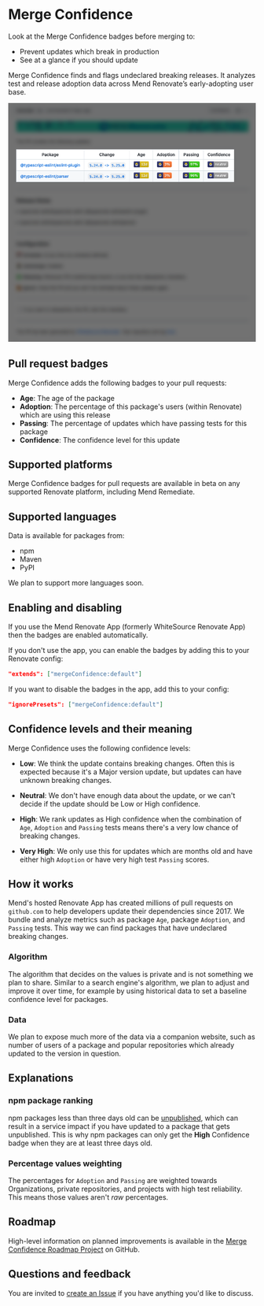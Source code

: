 # Merge Confidence

Look at the Merge Confidence badges before merging to:

- Prevent updates which break in production
- See at a glance if you should update

Merge Confidence finds and flags undeclared breaking releases.
It analyzes test and release adoption data across Mend Renovate’s early-adopting user base.

![Renovate PR with Merge Confidence badges](https://raw.githubusercontent.com/whitesource/merge-confidence/main/assets/merge-confidence.png)

## Pull request badges

Merge Confidence adds the following badges to your pull requests:

- **Age**: The age of the package
- **Adoption**: The percentage of this package's users (within Renovate) which are using this release
- **Passing**: The percentage of updates which have passing tests for this package
- **Confidence**: The confidence level for this update

## Supported platforms

Merge Confidence badges for pull requests are available in beta on any supported Renovate platform, including Mend Remediate.

## Supported languages

Data is available for packages from:

- npm
- Maven
- PyPI

We plan to support more languages soon.

## Enabling and disabling

If you use the Mend Renovate App (formerly WhiteSource Renovate App) then the badges are enabled automatically.

If you don't use the app, you can enable the badges by adding this to your Renovate config:

```json
"extends": ["mergeConfidence:default"]
```

If you want to disable the badges in the app, add this to your config:

```json
"ignorePresets": ["mergeConfidence:default"]
```

## Confidence levels and their meaning

Merge Confidence uses the following confidence levels:

- **Low**: We think the update contains breaking changes. Often this is expected because it's a Major version update, but updates can have unknown breaking changes.

- **Neutral**: We don't have enough data about the update, or we can't decide if the update should be Low or High confidence.

- **High**: We rank updates as High confidence when the combination of `Age`, `Adoption` and `Passing` tests means there's a very low chance of breaking changes.

- **Very High**: We only use this for updates which are months old and have either high `Adoption` or have very high test `Passing` scores.

## How it works

Mend's hosted Renovate App has created millions of pull requests on `github.com` to help developers update their dependencies since 2017.
We bundle and analyze metrics such as package `Age`, package `Adoption`, and `Passing` tests.
This way we can find packages that have undeclared breaking changes.

### Algorithm

The algorithm that decides on the values is private and is not something we plan to share.
Similar to a search engine's algorithm, we plan to adjust and improve it over time, for example by using historical data to set a baseline confidence level for packages.

### Data

We plan to expose much more of the data via a companion website, such as number of users of a package and popular repositories which already updated to the version in question.

## Explanations

### npm package ranking

npm packages less than three days old can be [unpublished](https://docs.npmjs.com/unpublishing-packages-from-the-registry/), which can result in a service impact if you have updated to a package that gets unpublished.
This is why npm packages can only get the **High** Confidence badge when they are at least three days old.

### Percentage values weighting

The percentages for `Adoption` and `Passing` are weighted towards Organizations, private repositories, and projects with high test reliability.
This means those values aren't _raw_ percentages.

## Roadmap

High-level information on planned improvements is available in the [Merge Confidence Roadmap Project](https://github.com/whitesource/merge-confidence/projects/1) on GitHub.

## Questions and feedback

You are invited to [create an Issue](https://github.com/whitesource/merge-confidence/issues/new) if you have anything you'd like to discuss.
